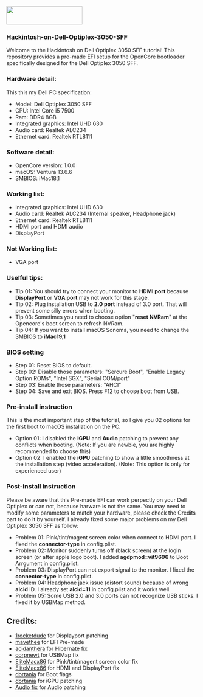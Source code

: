 <img src="https://github.com/acidanthera/OpenCorePkg/blob/master/Docs/Logos/OpenCore_with_text_Small.png" width="200" height="48"/>

### Hackintosh-on-Dell-Optiplex-3050-SFF
Welcome to the Hackintosh on Dell Optiplex 3050 SFF tutorial! 
This repository provides a pre-made EFI setup for the OpenCore bootloader specifically designed for the Dell Optiplex 3050 SFF.

### Hardware detail:
This this my Dell PC specification:
- Model: Dell Optiplex 3050 SFF
- CPU: Intel Core i5 7500
- Ram: DDR4 8GB
- Integrated graphics: Intel UHD 630
- Audio card: Realtek ALC234
- Ethernet card: Realtek RTL8111
### Software detail:
- OpenCore version: 1.0.0
- macOS: Ventura 13.6.6
- SMBIOS: iMac18,1
### Working list:
- Integrated graphics: Intel UHD 630
- Audio card: Realtek ALC234 (Internal speaker, Headphone jack)
- Ethernet card: Realtek RTL8111
- HDMI port and HDMI audio
- DisplayPort
### Not Working list:
- VGA port
### Uselful tips:
- Tip 01: You should try to connect your monitor to **HDMI port** because **DisplayPort** or **VGA port** may not work for this stage.
- Tip 02: Plug installation USB to **2.0 port** instead of 3.0 port. That will prevent some silly errors when booting.
- Tip 03: Sometimes you need to choose option "**reset NVRam**" at the Opencore's boot screen to refresh NVRam.
- Tip 04: If you want to install macOS Sonoma, you need to change the SMBIOS to **iMac19,1**
### BIOS setting
- Step 01: Reset BIOS to default.
- Step 02: Disable those parameters: "Sercure Boot", "Enable Legacy Option ROMs", "Intel SGX", "Serial COM/port"
- Step 03: Enable those parameters: "AHCI"
- Step 04: Save and exit BIOS. Press F12 to choose boot from USB.
### Pre-install instruction
This is the most important step of the tutorial, so I give you 02 options for the first boot to macOS installation on the PC.
- Option 01: I disabled the **iGPU** and **Audio** patching to prevent any conflicts when booting. (Note: If you are newbie, you are highly recommended to choose this)
- Option 02: I enabled the **iGPU** patching to show a little smoothness at the installation step (video acceleration). (Note: This option is only for experienced user)
### Post-install instruction
Please be aware that this Pre-made EFI can work perpectly on your Dell Optiplex or can not, because harware is not the same. You may need to modify some parameters to match your hardware, please check the Credits part to do it by yourself.
I already fixed some major problems on my Dell Optiplex 3050 SFF as follow:
- Problem 01: Pink/tint/magent screen color when connect to HDMI port. I fixed the **connector-type** in config.plist.
- Problem 02: Monitor suddenly turns off (black screen) at the login screen (or after apple logo boot). I added **agdpmod=vit9696** to Boot Arrgument in config.plist.
- Problem 03: DisplayPort can not export signal to the monitor. I fixed the **connector-type** in config.plist.
- Problem 04: Headphone jack issue (distort sound) because of wrong **alcid** ID. I already set **alcid=11** in config.plist and it works well.
- Problem 05: Some USB 2.0 and 3.0 ports can not recognize USB sticks. I fixed it by USBMap method.
## Credits:
- [1rocketdude](https://github.com/1rocketdude/Optiplex_3050_SFF) for Displayport patching
- [mavethee](https://github.com/mavethee/Hackintosh-OpenCore-EFI-DELL-Optiplex-3050) for EFI Pre-made
- [acidanthera](https://github.com/acidanthera/HibernationFixup) for Hibernate fix
- [corpnewt](https://github.com/corpnewt/USBMap) for USBMap fix
- [EliteMacx86](https://elitemacx86.com/threads/how-to-fix-pink-screen-on-intel-hd-and-uhd-graphics-on-macos-sierra-and-later-on-desktops-clover-opencore.434/) for Pink/tint/magent screen color fix
- [EliteMacx86](https://elitemacx86.com/threads/how-to-enable-intel-hd-and-uhd-graphics-on-macos-intel-framebuffer-patching-guide.931/) for HDMI and DisplayPort fix
- [dortania](https://dortania.github.io/GPU-Buyers-Guide/misc/bootflag.html) for Boot flags
- [dortania](https://dortania.github.io/OpenCore-Post-Install/gpu-patching/intel-patching/) for iGPU patching
- [Audio fix](https://dortania.github.io/OpenCore-Post-Install/universal/audio.html) for Audio patching
